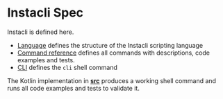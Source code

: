 # Instacli Spec

Instacli is defined here.

* [Language](language/README.md) defines the structure of the Instacli scripting language
* [Command reference](commands/README.md) defines all commands with descriptions, code examples and tests.
* [CLI](cli/README.md) defines the `cli` shell command

The Kotlin implementation in **[src](/src)** produces a working shell command and runs all code examples and tests to
validate it.

<!--
## Fun things to do with Instacli

1. Run the [cli](cli/README.md) command
2. Write Instacli scripts in Yaml or Markdown
3. Extend Instacli
    * Write the specification of new commands or behavior in Markdown, including code examples and tests
    * Write the implementation in the Kotlin reference implementation.
4. Write an implementation of Instacli in a new language. Or better, let AI do it for you. Just follow the spec!
-->

